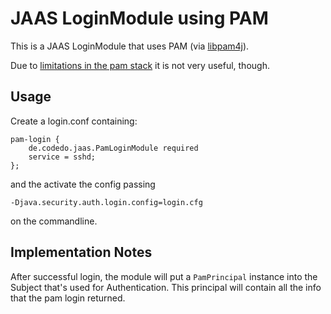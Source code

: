 JAAS LoginModule using PAM
==========================

This is a JAAS LoginModule that uses PAM (via [libpam4j](https://github.com/kohsuke/libpam4j)). 

Due to [limitations in the pam stack](http://jenkins-ci.361315.n4.nabble.com/Using-UNIX-PAM-authentication-from-a-non-root-user-td378559.html#a378563) it is not very useful, though.

Usage
-----

Create a login.conf containing:

    pam-login {
        de.codedo.jaas.PamLoginModule required
        service = sshd;
    };
    
and the activate the config passing

    -Djava.security.auth.login.config=login.cfg
    
on the commandline.

Implementation Notes
--------------------

After successful login, the module will put a `PamPrincipal` instance into the Subject that's used for Authentication. This principal will contain all the info that the pam login returned. 